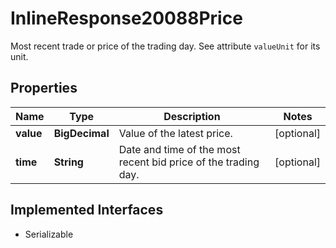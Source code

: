 

# InlineResponse20088Price

Most recent trade or price of the trading day. See attribute `valueUnit` for its unit.

## Properties

Name | Type | Description | Notes
------------ | ------------- | ------------- | -------------
**value** | **BigDecimal** | Value of the latest price. |  [optional]
**time** | **String** | Date and time of the most recent bid price of the trading day. |  [optional]


## Implemented Interfaces

* Serializable


